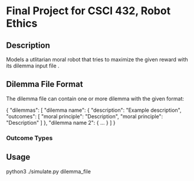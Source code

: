 # Final Project for CSCI 432, Robot Ethics

## Description
Models a utlitarian moral robot that tries to maximize the given reward with its dilemma input file .

## Dilemma File Format
The dilemma file can contain one or more dilemma with the given format:

{
    "dilemmas": [ 
        "dilemma name": {
            "description": "Example description",
            "outcomes": [ 
                "moral principle": "Description",
                "moral principle": "Description"
            ]
        },
        "dilemma name 2": {
            ...
        }
  ]
}

### Outcome Types


## Usage

python3 ./simulate.py dilemma_file